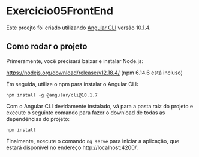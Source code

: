# Exercicio05FrontEnd

Este proejto foi criado utilizando [Angular CLI](https://github.com/angular/angular-cli) versão 10.1.4.

## Como rodar o projeto

Primeramente, você precisará baixar e instalar Node.js: <br/>

https://nodejs.org/download/release/v12.18.4/ (npm 6.14.6 está incluso)

Em seguida, utilize o npm para instalar o Angular CLI:
```
npm install -g @angular/cli@10.1.7
```

Com o Angular CLI devidamente instalado, vá para a pasta raiz do projeto e execute o seguinte comando para fazer o download de todas as dependências do projeto:
```
npm install
```

Finalmente, execute o comando `ng serve` para iniciar a aplicação, que estará disponível no endereço http://localhost:4200/.
